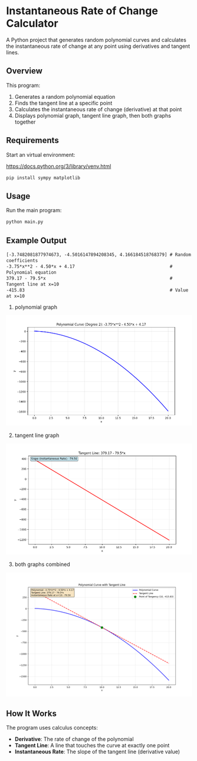 # Instantaneous Rate of Change Calculator

A Python project that generates random polynomial curves and calculates the instantaneous rate of change at any point using derivatives and tangent lines.

## Overview

This program:
1. Generates a random polynomial equation
2. Finds the tangent line at a specific point
3. Calculates the instantaneous rate of change (derivative) at that point
4. Displays polynomial graph, tangent line graph, then both graphs together

## Requirements

Start an virtual environment:

https://docs.python.org/3/library/venv.html

```bash
pip install sympy matplotlib
```

## Usage

Run the main program:
```bash
python main.py
```

## Example Output

```
[-3.7482081877974673, -4.5016147894208345, 4.166184518768379] # Random coefficients
-3.75*x**2 - 4.50*x + 4.17                                    # Polynomial equation
379.17 - 79.5*x                                               # Tangent line at x=10
-415.83                                                       # Value at x=10
```
1. polynomial graph

![alt text](public/image.png)

2. tangent line graph

![alt text](public/image-1.png)

3. both graphs combined

![alt text](public/image-2.png)


## How It Works

The program uses calculus concepts:
- **Derivative**: The rate of change of the polynomial
- **Tangent Line**: A line that touches the curve at exactly one point
- **Instantaneous Rate**: The slope of the tangent line (derivative value)